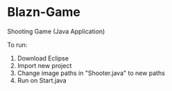 # Blazn-Game
Shooting Game (Java Application)

To run:

1. Download Eclipse
2. Import new project
3. Change image paths in "Shooter.java" to new paths
4. Run on Start.java
